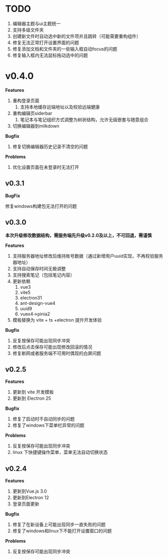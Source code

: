 # TODO

1. 编辑器主题与ui主题统一
2. 支持多级文件夹
3. 创建新文件时自动选中新的文件项并且跳转（可能需要重构组件）
4. 修复无法正常打开设置界面的问题
5. 修复添加文档和文件夹的一些输入框自动focus的问题
6. 修复输入框内无法鼠标拖动选中的问题

# v0.4.0

**Features**

1. 重构登录页面
   1. 支持本地缓存远端地址以及校验远端健康
2. 重构编辑页siderbar
   1. 笔记本与笔记组织方式调整为树状结构，允许无级嵌套与随意组合
3. 切换编辑器到milkdown

**Bugfix**

1. 修复切换编辑器历史记录不清空的问题

**Problems**

1. 优化设置页面在未登录时无法打开

## v0.3.1

**BugFix**

修复windows构建包无法打开的问题

## v0.3.0

**本次升级修改数据结构，需服务端先升级v0.2.0及以上，不可回退，需谨慎**

**Features**

1. 支持服务器地址修改后维持账号数据（通过新增用户uuid实现，不再校验服务器地址）
2. 支持自动保存时间无极调整
3. 支持搜索笔记（包括笔记内容）
4. 更新依赖
   1. vue3
   2. vite5
   3. electron31
   4. ant-design-vue4
   5. uuid9
   6. vuex4->pinia2
5. 模板替换为 vite + ts +electron 提升开发体验

**Bugfix**

1. 反复按保存可能出现同步冲突
2. 修改后点击保存可能出现修改回滚的情况
3. 修复断网或者服务端不可用时偶现的白屏问题

## v0.2.5

**Features**

1. 更新到 vite 开发模板
2. 更新到 Electron 25

**Bugfix**

1. 修复了启动时不自动同步的问题
2. 修复了windows下菜单栏异常的问题

**Problems**

1. 反复按保存可能出现同步冲突
2. linux 下快捷键操作菜单，菜单无法自动切换状态

## v0.2.4

**Features**

1. 更新到Vue.js 3.0
2. 更新到Electron 12
3. 登录页面更新

**Bugfix**

1. 修复了在新设备上可能出现同步一直失败的问题
2. 修复了windows和linux下不能打开设置窗口的问题

**Problems**

1. 反复按保存可能出现同步冲突
